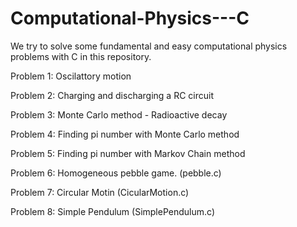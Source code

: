 # Computational-Physics---C
We try to solve some fundamental and easy computational physics problems with C in this repository.



Problem 1: Oscilattory motion

Problem 2: Charging and discharging a RC circuit

Problem 3: Monte Carlo method - Radioactive decay

Problem 4: Finding pi number with Monte Carlo method

Problem 5: Finding pi number with Markov Chain method

Problem 6: Homogeneous pebble game. (pebble.c)

Problem 7: Circular Motin (CicularMotion.c)

Problem 8: Simple Pendulum (SimplePendulum.c)



